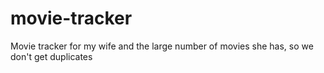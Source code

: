 # movie-tracker
Movie tracker for my wife and the large number of movies she has, so we don't get duplicates
